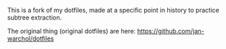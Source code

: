 This is a fork of my dotfiles, made at a specific point in history to practice
subtree extraction.

The original thing (original dotfiles) are here:
https://github.com/jan-warchol/dotfiles
